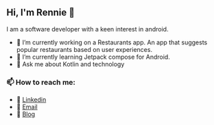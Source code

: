 ## Hi, I'm Rennie 👋

<!--
**Bakedbear/Bakedbear** is a ✨ _special_ ✨ repository because its `README.md` (this file) appears on your GitHub profile.
-->

I am a software developer with a keen interest in android.

- 🔭 I’m currently working on a Restaurants app. An app that suggests popular restaurants based on user experiences.
- 🌱 I’m currently learning Jetpack compose for Android.
- 💬 Ask me about Kotlin and technology

### 📫 How to reach me: 
* :necktie: [Linkedin](https://external.ink?to=/www.linkedin.com/in/renniekimutai/)
* :e-mail: [Email](mailto:renniekimutai1@gmail.io)
* :pencil: [Blog](https://external.ink?to=/dev-rennie.hashnode.dev/)




